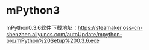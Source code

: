 # mPython3
mPython0.3.6软件下载地址：https://steamaker.oss-cn-shenzhen.aliyuncs.com/autoUpdate/mpython-pro/mPython%20Setup%200.3.6.exe
